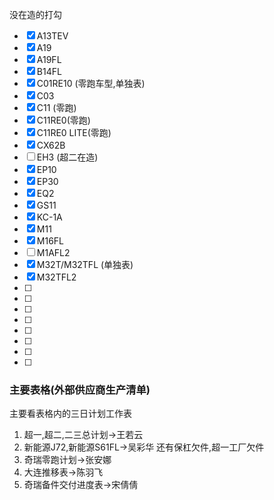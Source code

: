 没在造的打勾


- [x] A13TEV
- [x] A19
- [x] A19FL
- [x] B14FL
- [x] C01RE10   (零跑车型,单独表)
- [x] C03
- [x] C11 (零跑)
- [x] C11RE0(零跑)
- [x] C11RE0 LITE(零跑)
- [x] CX62B
- [ ] EH3  (超二在造)
- [x] EP10
- [x] EP30
- [x] EQ2
- [x] GS11
- [x] KC-1A
- [x] M11
- [x] M16FL
- [ ] M1AFL2
- [x] M32T/M32TFL  (单独表)
- [x] M32TFL2
- [ ] 
- [ ] 
- [ ] 
- [ ] 
- [ ] 
- [ ] 
- [ ] 
- [ ] 
### 主要表格(外部供应商生产清单)
主要看表格内的三日计划工作表
1. 超一,超二,二三总计划->王若云
2. 新能源J72,新能源S61FL->吴彩华   还有保杠欠件,超一工厂欠件
3. 奇瑞零跑计划->张安娜
4. 大连推移表->陈羽飞
5. 奇瑞备件交付进度表->宋倩倩


















